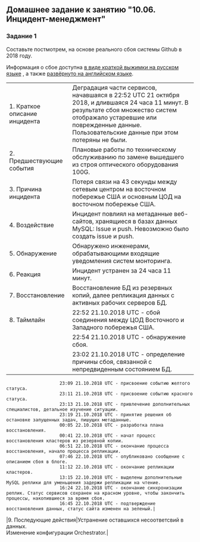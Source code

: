 ## Домашнее задание к занятию "10.06. Инцидент-менеджмент"

### Задание 1

Составьте постмотрем, на основе реального сбоя системы Github в 2018 году.

Информация о сбое доступна [в виде краткой выжимки на русском языке](https://habr.com/ru/post/427301/) , а
также [развёрнуто на английском языке](https://github.blog/2018-10-30-oct21-post-incident-analysis/).  

|       |       |
|:-------|:-------|
|1. Краткое описание инцидента  |Деградация части сервисов, начавшаяся в 22:52 UTC 21 октября 2018, и длившаяся 24 часа 11 минут. В результате сбоя множество систем отображало устаревшие или поврежденные данные. Пользовательские данные при этом потеряны не были.|
|2. Предшествующие события  |Плановые работы по техническому обслуживанию по замене вышедшего из строя оптического оборудования 100G.|
|3. Причина инцидента  |Потеря связи на 43 секунды между сетевым центром на восточном побережье США и основным ЦОД на восточном побережье США.|
|4. Воздействие        |Инцидент повлиял на метаданные веб-сайтов, хранящиеся в базах данных MySQL: Issue и push. Невозможно было создать issue и push.|
|5. Обнаружение        |Обнаружено инженерами, обрабатывающими входящие уведомления систем монторинга.|
|6. Реакция            |Инцидент устранен за 24 часа 11 минут.|
|7. Восстановление     |Восстановление БД из резервных копий, далее репликация данных с активных рабочих серверов БД.|
|8. Таймлайн           |22:52 21.10.2018 UTC - сбой соединения между ЦОД Восточного и Западного побережья США.
|                      |  22:54 21.10.2018 UTC - обнаружение сбоя. |
                       |23:02 21.10.2018 UTC - определение причины сбоя, связанной с непредвиденным состоянием БД. |
                        23:09 21.10.2018 UTC - присвоение событию желтого статуса.
                        23:11 21.10.2018 UTC - присвоение событию красного статуса.
                        23:13 21.10.2018 UTC - привлечение дополнительных специалистов, детальное изучение ситуации.
                        23:19 21.10.2018 UTC - принятие решения об остановке запущенных задач, пишущих метаданные.
                        00:05 22.10.2018 UTC - разработка плана восстановления.
                        00:41 22.10.2018 UTC - начат процесс восстановления кластеров из резервной копии.
                        06:51 22.10.2018 UTC - окончание процесса восстановления, начало процесса репликации.
                        07:46 22.10.2018 UTC - опубликовано сообщение с описанием сбоя в блоге.
                        11:12 22.10.2018 UTC - окончание репликации кластеров.
                        13:15 22.10.2018 UTC - выделены дополнительные MySQL реплики для уменьшения задержи репликации на чтение.
                        16:24 22.10.2018 UTC - окончание синхронизации реплик. Статус сервисов сохранен на красном уровне, чтобы закончить процессы, накопившиеся за время сбоя.
                        16:45 22.10.2018 UTC - подтверждение восстановления данных, статус сайта изменен на зеленый.|
|9. Последующие действия|Устранение оставшихся несоответсвий в данных.  <br>Изменение конфигурации Orchestrator.|


